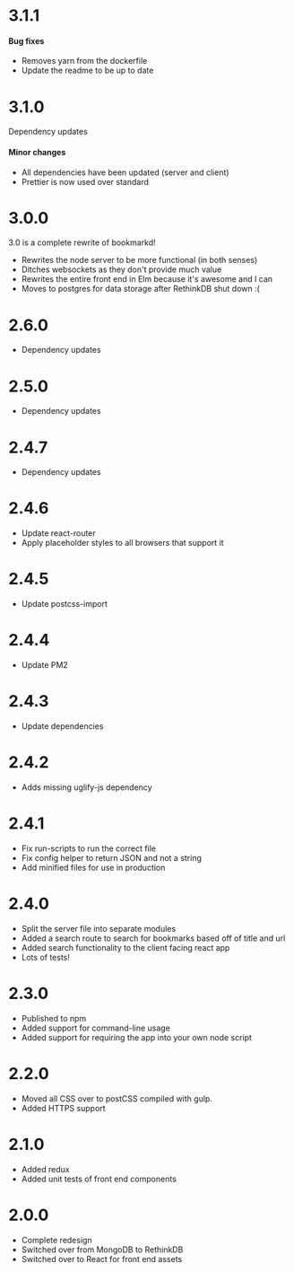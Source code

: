# 3.1.1

#### Bug fixes
- Removes yarn from the dockerfile
- Update the readme to be up to date

# 3.1.0

Dependency updates

#### Minor changes
- All dependencies have been updated (server and client)
- Prettier is now used over standard

# 3.0.0

3.0 is a complete rewrite of bookmarkd!

- Rewrites the node server to be more functional (in both senses)
- Ditches websockets as they don't provide much value
- Rewrites the entire front end in Elm because it's awesome and I can
- Moves to postgres for data storage after RethinkDB shut down :(

# 2.6.0

- Dependency updates

# 2.5.0

- Dependency updates

# 2.4.7

- Dependency updates

# 2.4.6

- Update react-router
- Apply placeholder styles to all browsers that support it

# 2.4.5

- Update postcss-import

# 2.4.4

- Update PM2

# 2.4.3

- Update dependencies

# 2.4.2

- Adds missing uglify-js dependency

# 2.4.1

- Fix run-scripts to run the correct file
- Fix config helper to return JSON and not a string
- Add minified files for use in production

# 2.4.0

- Split the server file into separate modules
- Added a search route to search for bookmarks based off of title and url
- Added search functionality to the client facing react app
- Lots of tests!

# 2.3.0

- Published to npm
- Added support for command-line usage
- Added support for requiring the app into your own node script

# 2.2.0

- Moved all CSS over to postCSS compiled with gulp.
- Added HTTPS support

# 2.1.0

- Added redux
- Added unit tests of front end components

# 2.0.0

- Complete redesign
- Switched over from MongoDB to RethinkDB
- Switched over to React for front end assets
